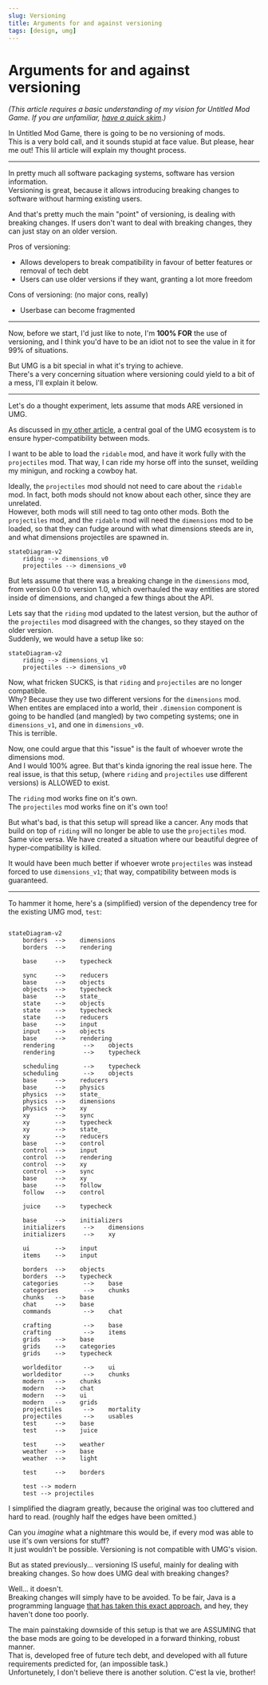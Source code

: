 ```yaml
---
slug: Versioning
title: Arguments for and against versioning
tags: [design, umg]
---
```


# Arguments for and against versioning

*(This article requires a basic understanding of my vision for Untitled Mod Game. If you are unfamiliar, [have a quick skim](UMG_Tech).)*

In Untitled Mod Game, there is going to be no versioning of mods.<br/>
This is a very bold call, and it sounds stupid at face value.
But please, hear me out! 
This lil article will explain my thought process.

<!--truncate-->

---------------

In pretty much all software packaging systems, software has
version information.<br/>
Versioning is great, because it allows introducing breaking changes to software without harming existing users.

And that's pretty much the main "point" of versioning, is dealing with breaking changes. 
If users don't want to deal with breaking changes, they can just stay on an older version.

Pros of versioning:
- Allows developers to break compatibility in favour of better features or removal of tech debt
- Users can use older versions if they want, granting a lot more freedom

Cons of versioning: (no major cons, really)
- Userbase can become fragmented

---------------

Now, before we start, I'd just like to note,
I'm **100% FOR** the use of versioning, and I think you'd have to be an idiot not to see the value in it for 99% of situations.

But UMG is a bit special in what it's trying to achieve.<br/>
There's a very concerning situation where versioning could yield to a bit of a mess, I'll explain it below.

--------------------

Let's do a thought experiment, lets assume that mods ARE versioned in UMG.

As discussed in [my other article](UMG_Tech), a central goal of the UMG ecosystem is to ensure hyper-compatibility between mods.

I want to be able to load the `ridable` mod, and have it work fully with the `projectiles` mod. That way, I can ride my horse off into the sunset, weilding my minigun, and rocking a cowboy hat.

Ideally, the `projectiles` mod should not need to care about the `ridable` mod. In fact, both mods should not know about each other, since they are unrelated.<br/>
However, both mods will still need to tag onto other mods.
Both the `projectiles` mod, and the `ridable` mod will need the `dimensions` mod to be loaded, so that they can fudge around with what dimensions steeds are in, and what dimensions projectiles are spawned in.

```mermaid
stateDiagram-v2
    riding --> dimensions_v0
    projectiles --> dimensions_v0
```

But lets assume that there was a breaking change in the `dimensions` mod, from version 0.0 to version 1.0, which overhauled the way entities are stored inside of dimensions, and changed a few things about the API.

Lets say that the `riding` mod updated to the latest version, but the author of the `projectiles` mod disagreed with the changes, so they stayed on the older version.<br/>
Suddenly, we would have a setup like so:

```mermaid
stateDiagram-v2
    riding --> dimensions_v1
    projectiles --> dimensions_v0
```

Now, what fricken SUCKS, is that `riding` and `projectiles` are no longer compatible.<br/>
Why? Because they use two different versions for the `dimensions` mod.
When entites are emplaced into a world, their `.dimension` component is going to be handled (and mangled) by two competing systems; one in `dimensions_v1`, and one in `dimensions_v0`.<br/>
This is terrible.

Now, one could argue that this "issue" is the fault of whoever wrote the dimensions mod.<br/>
And I would 100% agree. But that's kinda ignoring the real issue here. The real issue, is that this setup, (where `riding` and `projectiles` use different versions) is ALLOWED to exist.

The `riding` mod works fine on it's own.<br/>
The `projectiles` mod works fine on it's own too!<br/>

But what's bad, is that this setup will spread like a cancer. Any mods that build on top of `riding` will no longer be able to use the `projectiles` mod. Same vice versa. We have created a situation where our beautiful degree of hyper-compatibility is killed.

It would have been much better if whoever wrote `projectiles` was instead forced to use `dimensions_v1`; that way, compatibility between mods is guaranteed.

----------------

To hammer it home, here's a (simplified) version of the dependency tree for the existing UMG mod, `test`:


```mermaid

stateDiagram-v2
    borders  -->    dimensions
    borders  -->    rendering

    base     -->    typecheck

    sync     -->    reducers
    base     -->    objects
    objects  -->    typecheck
    base     -->    state_
    state    -->    objects
    state    -->    typecheck
    state    -->    reducers
    base     -->    input
    input    -->    objects
    base     -->    rendering
    rendering        -->    objects
    rendering        -->    typecheck

    scheduling       -->    typecheck
    scheduling       -->    objects
    base     -->    reducers
    base     -->    physics
    physics  -->    state_
    physics  -->    dimensions
    physics  -->    xy
    xy       -->    sync
    xy       -->    typecheck
    xy       -->    state_
    xy       -->    reducers
    base     -->    control
    control  -->    input
    control  -->    rendering
    control  -->    xy
    control  -->    sync
    base     -->    xy
    base     -->    follow
    follow   -->    control

    juice    -->    typecheck

    base     -->    initializers
    initializers     -->    dimensions
    initializers     -->    xy

    ui       -->    input
    items    -->    input

    borders  -->    objects
    borders  -->    typecheck
    categories       -->    base
    categories       -->    chunks
    chunks   -->    base
    chat     -->    base
    commands         -->    chat

    crafting         -->    base
    crafting         -->    items
    grids    -->    base
    grids    -->    categories
    grids    -->    typecheck

    worldeditor      -->    ui
    worldeditor      -->    chunks
    modern   -->    chunks
    modern   -->    chat
    modern   -->    ui
    modern   -->    grids
    projectiles      -->    mortality
    projectiles      -->    usables
    test     -->    base
    test     -->    juice

    test     -->    weather
    weather  -->    base
    weather  -->    light

    test     -->    borders

    test --> modern
    test --> projectiles

```

I simplified the diagram greatly, because the original was too cluttered and hard to read. (roughly half the edges have been omitted.)

Can you *imagine* what a nightmare this would be, if every mod was able to use it's own versions for stuff?<br/>
It just wouldn't be possible. Versioning is not compatible with UMG's vision. 

But as stated previously... versioning IS useful, mainly for dealing with breaking changes. So how does UMG deal with breaking changes?

Well... it doesn't.<br/>
Breaking changes will simply have to be avoided. To be fair, Java is a programming language [that has taken this exact approach](https://blog.jooq.org/the-lame-side-of-javas-backwards-compatibility/), and hey, they haven't done too poorly.

The main painstaking downside of this setup is that we are ASSUMING that the base mods are going to be developed in a forward thinking, robust manner.<br/>
That is, developed free of future tech debt, and developed with all future requirements predicted for, (an impossible task.)<br/>
Unfortunetely, I don't believe there is another solution. C'est la vie, brother!


